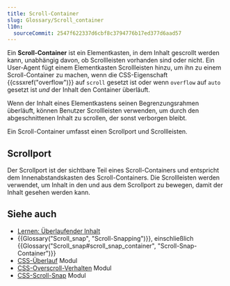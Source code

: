 ```yaml
---
title: Scroll-Container
slug: Glossary/Scroll_container
l10n:
  sourceCommit: 2547f622337d6cbf8c3794776b17ed377d6aad57
---
```


Ein **Scroll-Container** ist ein Elementkasten, in dem Inhalt gescrollt werden kann, unabhängig davon, ob Scrollleisten vorhanden sind oder nicht. Ein User-Agent fügt einem Elementkasten Scrollleisten hinzu, um ihn zu einem Scroll-Container zu machen, wenn die CSS-Eigenschaft {{cssxref("overflow")}} auf `scroll` gesetzt ist oder wenn `overflow` auf `auto` gesetzt ist _und_ der Inhalt den Container überläuft.

Wenn der Inhalt eines Elementkastens seinen Begrenzungsrahmen überläuft, können Benutzer Scrollleisten verwenden, um durch den abgeschnittenen Inhalt zu scrollen, der sonst verborgen bleibt.

Ein Scroll-Container umfasst einen Scrollport und Scrollleisten.

## Scrollport

Der Scrollport ist der sichtbare Teil eines Scroll-Containers und entspricht dem Innenabstandskasten des Scroll-Containers. Die Scrollleisten werden verwendet, um Inhalt in den und aus dem Scrollport zu bewegen, damit der Inhalt gesehen werden kann.

## Siehe auch

- [Lernen: Überlaufender Inhalt](/de/docs/Learn_web_development/Core/Styling_basics/Overflow)
- {{Glossary("Scroll_snap", "Scroll-Snapping")}}, einschließlich {{Glossary("Scroll_snap#scroll_snap_container", "Scroll-Snap-Container")}}
- [CSS-Überlauf](/de/docs/Web/CSS/CSS_overflow) Modul
- [CSS-Overscroll-Verhalten](/de/docs/Web/CSS/CSS_overscroll_behavior) Modul
- [CSS-Scroll-Snap](/de/docs/Web/CSS/CSS_scroll_snap) Modul
